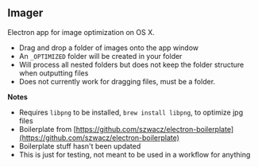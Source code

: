 Imager
------

Electron app for image optimization on OS X.

* Drag and drop a folder of images onto the app window
* An `_OPTIMIZED` folder will be created in your folder
* Will process all nested folders but does not keep the folder structure when outputting files
* Does not currently work for dragging files, must be a folder.

**Notes**

* Requires `libpng` to be installed, `brew install libpng`, to optimize jpg files
* Boilerplate from [https://github.com/szwacz/electron-boilerplate](https://github.com/szwacz/electron-boilerplate)
* Boilerplate stuff hasn't been updated
* This is just for testing, not meant to be used in a workflow for anything
